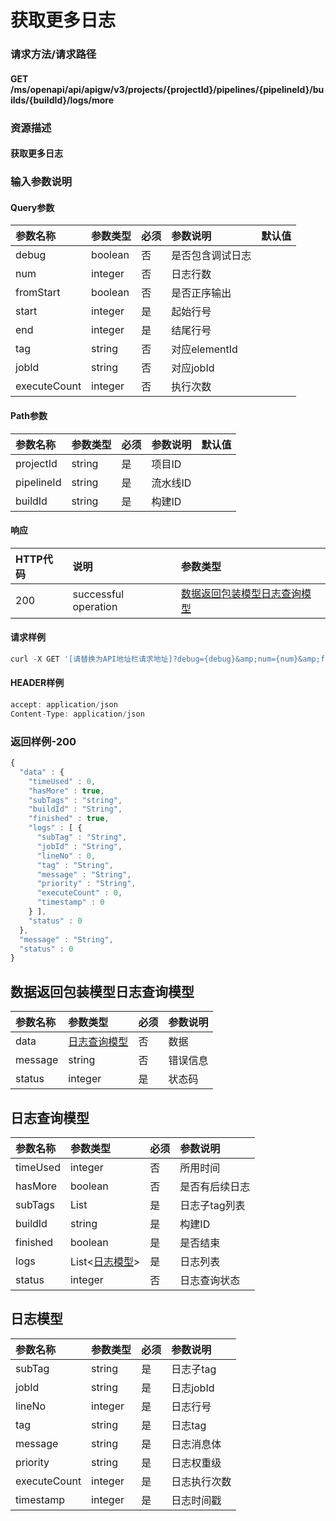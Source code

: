 # 获取更多日志

### 请求方法/请求路径

#### GET  /ms/openapi/api/apigw/v3/projects/{projectId}/pipelines/{pipelineId}/builds/{buildId}/logs/more

### 资源描述

#### 获取更多日志

### 输入参数说明

#### Query参数

| 参数名称 | 参数类型 | 必须 | 参数说明 | 默认值 |
| :--- | :--- | :--- | :--- | :--- |
| debug | boolean | 否 | 是否包含调试日志 |  |
| num | integer | 否 | 日志行数 |  |
| fromStart | boolean | 否 | 是否正序输出 |  |
| start | integer | 是 | 起始行号 |  |
| end | integer | 是 | 结尾行号 |  |
| tag | string | 否 | 对应elementId |  |
| jobId | string | 否 | 对应jobId |  |
| executeCount | integer | 否 | 执行次数 |  |

#### Path参数

| 参数名称 | 参数类型 | 必须 | 参数说明 | 默认值 |
| :--- | :--- | :--- | :--- | :--- |
| projectId | string | 是 | 项目ID |  |
| pipelineId | string | 是 | 流水线ID |  |
| buildId | string | 是 | 构建ID |  |

#### 响应

| HTTP代码 | 说明 | 参数类型 |
| :--- | :--- | :--- |
| 200 | successful operation | [数据返回包装模型日志查询模型](get-more-logs.md) |

#### 请求样例

```javascript
curl -X GET '[请替换为API地址栏请求地址]?debug={debug}&amp;num={num}&amp;fromStart={fromStart}&amp;start={start}&amp;end={end}&amp;tag={tag}&amp;jobId={jobId}&amp;executeCount={executeCount}'
```

#### HEADER样例

```javascript
accept: application/json
Content-Type: application/json
```

### 返回样例-200

```javascript
{
  "data" : {
    "timeUsed" : 0,
    "hasMore" : true,
    "subTags" : "string",
    "buildId" : "String",
    "finished" : true,
    "logs" : [ {
      "subTag" : "String",
      "jobId" : "String",
      "lineNo" : 0,
      "tag" : "String",
      "message" : "String",
      "priority" : "String",
      "executeCount" : 0,
      "timestamp" : 0
    } ],
    "status" : 0
  },
  "message" : "String",
  "status" : 0
}
```

## 数据返回包装模型日志查询模型

| 参数名称 | 参数类型 | 必须 | 参数说明 |
| :--- | :--- | :--- | :--- |
| data | [日志查询模型](get-more-logs.md) | 否 | 数据 |
| message | string | 否 | 错误信息 |
| status | integer | 是 | 状态码 |

## 日志查询模型

| 参数名称 | 参数类型 | 必须 | 参数说明 |
| :--- | :--- | :--- | :--- |
| timeUsed | integer | 否 | 所用时间 |
| hasMore | boolean | 否 | 是否有后续日志 |
| subTags | List | 是 | 日志子tag列表 |
| buildId | string | 是 | 构建ID |
| finished | boolean | 是 | 是否结束 |
| logs | List&lt;[日志模型](get-more-logs.md)&gt; | 是 | 日志列表 |
| status | integer | 否 | 日志查询状态 |

## 日志模型

| 参数名称 | 参数类型 | 必须 | 参数说明 |
| :--- | :--- | :--- | :--- |
| subTag | string | 是 | 日志子tag |
| jobId | string | 是 | 日志jobId |
| lineNo | integer | 是 | 日志行号 |
| tag | string | 是 | 日志tag |
| message | string | 是 | 日志消息体 |
| priority | string | 是 | 日志权重级 |
| executeCount | integer | 是 | 日志执行次数 |
| timestamp | integer | 是 | 日志时间戳 |

